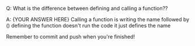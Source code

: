 Q: What is the difference between defining and calling a function??

A: {YOUR ANSWER HERE}
Calling a function is writing the name followed by ()
defining the function doesn't run the code it just defines the name


Remember to commit and push when you're finished!